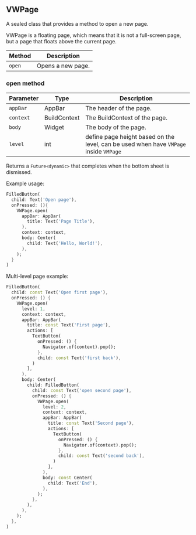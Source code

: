 ## VWPage

A sealed class that provides a method to open a new page.

VWPage is a floating page, which means that it is not a full-screen page, but a page that floats above the current page.

| Method | Description       |
| ------ | ----------------- |
| `open` | Opens a new page. |

### open method

| Parameter | Type         | Description                                                                           |
| --------- | ------------ | ------------------------------------------------------------------------------------- |
| `appBar`  | AppBar       | The header of the page.                                                               |
| `context` | BuildContext | The BuildContext of the page.                                                         |
| `body`    | Widget       | The body of the page.                                                                 |
| `level`   | int          | define page height based on the level, can be used when have `VMPage` inside `VMPage` |

Returns a `Future<dynamic>` that completes when the bottom sheet is dismissed.

Example usage:

```dart
FilledButton(
  child: Text('Open page'),
  onPressed: (){
    VWPage.open(
      appBar: AppBar(
        title: Text('Page Title'),
      ),
      context: context,
      body: Center(
        child: Text('Hello, World!'),
      ),
    );
  }
)
```

Multi-level page example:

```dart
FilledButton(
  child: const Text('Open first page'),
  onPressed: () {
    VWPage.open(
      level: 1,
      context: context,
      appBar: AppBar(
        title: const Text('First page'),
        actions: [
          TextButton(
            onPressed: () {
              Navigator.of(context).pop();
            },
            child: const Text('first back'),
          )
        ],
      ),
      body: Center(
        child: FilledButton(
          child: const Text('open second page'),
          onPressed: () {
            VWPage.open(
              level: 2,
              context: context,
              appBar: AppBar(
                title: const Text('Second page'),
                actions: [
                  TextButton(
                    onPressed: () {
                      Navigator.of(context).pop();
                    },
                    child: const Text('second back'),
                  )
                ],
              ),
              body: const Center(
                child: Text('End'),
              ),
            );
          },
        ),
      ),
    );
  },
)
```

